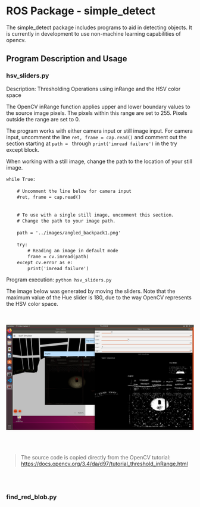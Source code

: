# ROS Package - simple_detect

The simple_detect package includes programs to aid in detecting objects. It is currently in development to use non-machine learning capabilities of opencv.


## Program Description and Usage


### hsv_sliders.py

Description: Thresholding Operations using inRange and the HSV color space

The OpenCV inRange function applies upper and lower boundary values to the source image pixels. The pixels within this range are set to 255. Pixels outside the range are set to 0.

The program works with either camera input or still image input. For camera input, uncomment the line `ret, frame = cap.read()` and comment out the section starting at `path = ` through `print('imread failure')` in the try except block.

When working with a still image, change the path to the location of your still image.

```
while True:

    # Uncomment the line below for camera input
    #ret, frame = cap.read()
    
    
    # To use with a single still image, uncomment this section.
    # Change the path to your image path.
    
    path = '../images/angled_backpack1.png'

    try:
        # Reading an image in default mode 
        frame = cv.imread(path)
    except cv.error as e:
        print('imread failure') 
```


Program execution: `python hsv_sliders.py`

The image below was generated by moving the sliders. Note that the maximum value of the Hue slider is 180, due to the way OpenCV represents the HSV color space.<br><br><br>

![Slider Threshold](./images/hsv_sliders1.png "inRange results")

<br>
<br>

> The source code is copied directly from the OpenCV tutorial: https://docs.opencv.org/3.4/da/d97/tutorial_threshold_inRange.html 


<br>
<br>


### find_red_blob.py

